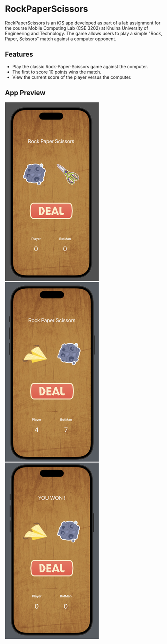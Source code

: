 # RockPaperScissors

RockPaperScissors is an iOS app developed as part of a lab assignment for the course Mobile Computing Lab (CSE 3202) at Khulna University of Engineering and Technology. The game allows users to play a simple "Rock, Paper, Scissors" match against a computer opponent.

## Features
- Play the classic Rock-Paper-Scissors game against the computer.
- The first to score 10 points wins the match.
- View the current score of the player versus the computer.

## App Preview
<img src="assets/home.png" alt="Home" width="300"/>
<img src="assets/score.png" alt="Game Screen" width="300"/>
<img src="assets/end.png" alt="End" width="300"/>

